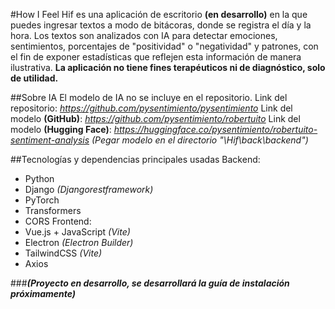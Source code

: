 #How I Feel
Hif es una aplicación de escritorio **(en desarrollo)** en la que puedes ingresar textos a modo de bitácoras, donde se registra el día y la hora.
Los textos son analizados con IA para detectar emociones, sentimientos, porcentajes de "positividad" o "negatividad" y patrones,
con el fin de exponer estadísticas que reflejen esta información de manera ilustrativa. **La aplicación no tiene fines terapéuticos ni de diagnóstico, solo de utilidad.**

##Sobre IA
El modelo de IA no se incluye en el repositorio.
Link del repositorio: *https://github.com/pysentimiento/pysentimiento*
Link del modelo **(GitHub)**: *https://github.com/pysentimiento/robertuito*
Link del modelo **(Hugging Face)**: *https://huggingface.co/pysentimiento/robertuito-sentiment-analysis*
*(Pegar modelo en el directorio "\Hif\back\backend")*

##Tecnologías y dependencias principales usadas
Backend:
  - Python
  - Django *(Djangorestframework)*
  - PyTorch
  - Transformers
  - CORS
Frontend:
  - Vue.js + JavaScript *(Vite)*
  - Electron *(Electron Builder)*
  - TailwindCSS *(Vite)*
  - Axios

###***(Proyecto en desarrollo, se desarrollará la guía de instalación próximamente)***

